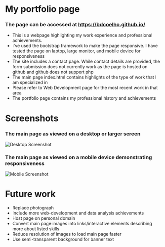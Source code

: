 # My portfolio page
### The page can be accessed at https://bdcoelho.github.io/

* This is a webpage highlighting my work experience and professional achievements.
* I've used the bootstrap framework to make the page responsive. I have tested the page on laptop, large monitor, and mobile device for responsiveness
* The site includes a contact page. While contact details are provided, the form submission does not currently work as the page is hosted on github and github does not support php
* The main page index.html contains highlights of the type of work that I am specialized in
* Please refer to Web Development page for the most recent work in that area
* The portfolio page contains my professional history and achievements


# Screenshots

### The main page as viewed on a desktop or larger screen
![Desktop Screenshot](https://github.com/bdcoelho/bdcoelho.github.io/blob/master/img/desktop.png "Desktop Screenshot")

### The main page as viewed on a mobile device demonstrating responsiveness
![Mobile Screenshot](https://github.com/bdcoelho/bdcoelho.github.io/blob/master/img/mobile.png "Mobile Screenshot")


# Future work

* Replace photograph
* Include more web-development and data analysis achievements
* Host page on personal domain
* Convert main page images into links/interactive elements describing more about listed skills
* Reduce resolution of images to load main page faster
* Use semi-transparent background for banner text


